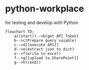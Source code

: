 # python-workplace
for testing and develop with Python
```mermaid
flowchart TD;
    a((start))-->b(get API Token)
    b-->c(Prepare query vaiable)
    c-->d[[execute API]]
    d-->e(extract json to dict)
    e-->f(write to excel)
    f-->g[[upload to SharePoint]]
    g-->h((end))
```